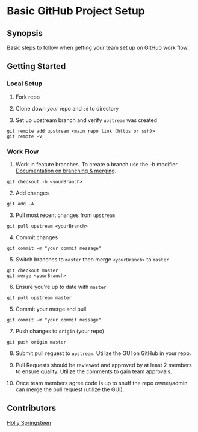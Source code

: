 # Basic GitHub Project Setup

## Synopsis

Basic steps to follow when getting your team set up on GitHub work flow.

## Getting Started

### Local Setup

1. Fork repo

2. Clone down _your_ repo and `cd` to directory

3. Set up upstream branch and verify `upstream` was created

  ```
  git remote add upstream <main repo link (https or ssh)>
  git remote -v
  ```

### Work Flow

1. Work in feature branches. To create a branch use the -b modifier. [Documentation on branching & merging](https://git-scm.com/book/en/v2/Git-Branching-Basic-Branching-and-Merging).

  ```
  git checkout -b <yourBranch>
  ```

2. Add changes

  ```
  git add -A
  ```

3. Pull most recent changes from `upstream`

  ```
  git pull upstream <yourBranch>
  ```

4. Commit changes

  ```
  git commit -m "your commit message"
  ```

5. Switch branches to `master` then merge `<yourBranch>` to `master`

  ```
  git checkout master
  git merge <yourBranch>
  ```

6. Ensure you're up to date with `master`

  ```
  git pull upstream master
  ```

5. Commit your merge and pull

  ```
  git commit -m "your commit message"
  ```

7. Push changes to `origin` (your repo)

  ```
  git push origin master
  ```

8. Submit pull request to `upstream`. Utilize the GUI on GitHub in your repo.

9. Pull Requests should be reviewed and approved by at least 2 members to ensure quality. Utilize the comments to gain team approvals.

10. Once team members agree code is up to snuff the repo owner/admin can merge the pull request (utilize the GUI).

## Contributors

[Holly Springsteen](https://github.com/badwolf7)